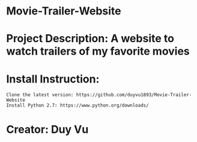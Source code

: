 # Movie-Trailer-Website
# Project Description: A website to watch trailers of my favorite movies
# Install Instruction: 
	Clone the latest version: https://github.com/duyvu1893/Movie-Trailer-Website
	Install Python 2.7: https://www.python.org/downloads/
# Creator: Duy Vu
